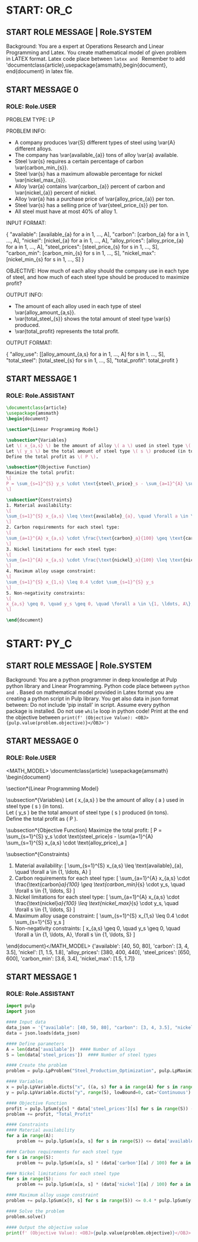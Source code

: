 # START: OR_C 
## START ROLE MESSAGE | Role.SYSTEM 
Background: You are a expert at Operations Research and Linear Programming and Latex. You create mathematical model of given problem in LATEX format. Latex code place between ```latex and ``` Remember to add 'documentclass{article},usepackage{amsmath},begin{document}, end{document} in latex file. 
## START MESSAGE 0 
### ROLE: Role.USER
<DESCRIPTION>
PROBLEM TYPE: LP

PROBLEM INFO:

- A company produces \var{S} different types of steel using \var{A} different alloys.
- The company has \var{available_{a}} tons of alloy \var{a} available.
- Steel \var{s} requires a certain percentage of carbon \var{carbon_min_{s}}.
- Steel \var{s} has a maximum allowable percentage for nickel \var{nickel_max_{s}}.
- Alloy \var{a} contains \var{carbon_{a}} percent of carbon and \var{nickel_{a}} percent of nickel.
- Alloy \var{a} has a purchase price of \var{alloy_price_{a}} per ton.
- Steel \var{s} has a selling price of \var{steel_price_{s}} per ton.
- All steel must have at most 40% of alloy 1.

INPUT FORMAT: 

{
"available": [available_{a} for a in 1, ..., A],
"carbon": [carbon_{a} for a in 1, ..., A],
"nickel": [nickel_{a} for a in 1, ..., A],
"alloy_prices": [alloy_price_{a} for a in 1, ..., A],
"steel_prices": [steel_price_{s} for s in 1, ..., S],
"carbon_min": [carbon_min_{s} for s in 1, ..., S],
"nickel_max": [nickel_min_{s} for s in 1, ..., S]
}

OBJECTIVE: How much of each alloy should the company use in each type of steel, and how much of each steel type should be produced to maximize profit?

OUTPUT INFO:

- The amount of each alloy used in each type of steel \var{alloy_amount_{a,s}}.
- \var{total_steel_{s}} shows the total amount of steel type \var{s} produced.
- \var{total_profit} represents the total profit.

OUTPUT FORMAT:

{
    "alloy_use": [[alloy_amount_{a,s} for a in 1, ..., A] for s in 1, ..., S],
    "total_steel": [total_steel_{s} for s in 1, ..., S],
    "total_profit": total_profit
}
</DESCRIPTION>


## START MESSAGE 1 
### ROLE: Role.ASSISTANT
```latex
\documentclass{article}
\usepackage{amsmath}
\begin{document}

\section*{Linear Programming Model}

\subsection*{Variables}
Let \( x_{a,s} \) be the amount of alloy \( a \) used in steel type \( s \) (in tons).  
Let \( y_s \) be the total amount of steel type \( s \) produced (in tons).  
Define the total profit as \( P \).

\subsection*{Objective Function}
Maximize the total profit:
\[
P = \sum_{s=1}^{S} y_s \cdot \text{steel\_price}_s - \sum_{a=1}^{A} \sum_{s=1}^{S} x_{a,s} \cdot \text{alloy\_price}_a
\]

\subsection*{Constraints}
1. Material availability:
\[
\sum_{s=1}^{S} x_{a,s} \leq \text{available}_{a}, \quad \forall a \in \{1, \ldots, A\}
\]
2. Carbon requirements for each steel type:
\[
\sum_{a=1}^{A} x_{a,s} \cdot \frac{\text{carbon}_a}{100} \geq \text{carbon\_min}_{s} \cdot y_s, \quad \forall s \in \{1, \ldots, S\}
\]
3. Nickel limitations for each steel type:
\[
\sum_{a=1}^{A} x_{a,s} \cdot \frac{\text{nickel}_a}{100} \leq \text{nickel\_max}_{s} \cdot y_s, \quad \forall s \in \{1, \ldots, S\}
\]
4. Maximum alloy usage constraint:
\[
\sum_{s=1}^{S} x_{1,s} \leq 0.4 \cdot \sum_{s=1}^{S} y_s
\]
5. Non-negativity constraints:
\[
x_{a,s} \geq 0, \quad y_s \geq 0, \quad \forall a \in \{1, \ldots, A\}, \forall s \in \{1, \ldots, S\}
\]

\end{document}
```

# START: PY_C 
## START ROLE MESSAGE | Role.SYSTEM 
Background: You are a python programmer in deep knowledge at Pulp python library and Linear Programming. Python code place between ```python and ```. Based on mathematical model provided in Latex format you are creating a python script in Pulp library. You get also data in json format between: <DATA></DATA> Do not include 'pip install' in script. Assume every python package is installed. Do not use `while` loop in python code! Print at the end the objective between <OBJ></OBJ> `print(f' (Objective Value): <OBJ>{pulp.value(problem.objective)}</OBJ>')` 
## START MESSAGE 0 
### ROLE: Role.USER
<MATH_MODEL>
\documentclass{article}
\usepackage{amsmath}
\begin{document}

\section*{Linear Programming Model}

\subsection*{Variables}
Let \( x_{a,s} \) be the amount of alloy \( a \) used in steel type \( s \) (in tons).  
Let \( y_s \) be the total amount of steel type \( s \) produced (in tons).  
Define the total profit as \( P \).

\subsection*{Objective Function}
Maximize the total profit:
\[
P = \sum_{s=1}^{S} y_s \cdot \text{steel\_price}_s - \sum_{a=1}^{A} \sum_{s=1}^{S} x_{a,s} \cdot \text{alloy\_price}_a
\]

\subsection*{Constraints}
1. Material availability:
\[
\sum_{s=1}^{S} x_{a,s} \leq \text{available}_{a}, \quad \forall a \in \{1, \ldots, A\}
\]
2. Carbon requirements for each steel type:
\[
\sum_{a=1}^{A} x_{a,s} \cdot \frac{\text{carbon}_a}{100} \geq \text{carbon\_min}_{s} \cdot y_s, \quad \forall s \in \{1, \ldots, S\}
\]
3. Nickel limitations for each steel type:
\[
\sum_{a=1}^{A} x_{a,s} \cdot \frac{\text{nickel}_a}{100} \leq \text{nickel\_max}_{s} \cdot y_s, \quad \forall s \in \{1, \ldots, S\}
\]
4. Maximum alloy usage constraint:
\[
\sum_{s=1}^{S} x_{1,s} \leq 0.4 \cdot \sum_{s=1}^{S} y_s
\]
5. Non-negativity constraints:
\[
x_{a,s} \geq 0, \quad y_s \geq 0, \quad \forall a \in \{1, \ldots, A\}, \forall s \in \{1, \ldots, S\}
\]

\end{document}</MATH_MODEL>
<DATA>
{'available': [40, 50, 80], 'carbon': [3, 4, 3.5], 'nickel': [1, 1.5, 1.8], 'alloy_prices': [380, 400, 440], 'steel_prices': [650, 600], 'carbon_min': [3.6, 3.4], 'nickel_max': [1.5, 1.7]}</DATA>


## START MESSAGE 1 
### ROLE: Role.ASSISTANT
```python
import pulp
import json

#### Input data
data_json = '{"available": [40, 50, 80], "carbon": [3, 4, 3.5], "nickel": [1, 1.5, 1.8], "alloy_prices": [380, 400, 440], "steel_prices": [650, 600], "carbon_min": [3.6, 3.4], "nickel_max": [1.5, 1.7]}'
data = json.loads(data_json)

#### Define parameters
A = len(data['available'])  #### Number of alloys
S = len(data['steel_prices'])  #### Number of steel types

#### Create the problem
problem = pulp.LpProblem("Steel_Production_Optimization", pulp.LpMaximize)

#### Variables
x = pulp.LpVariable.dicts("x", ((a, s) for a in range(A) for s in range(S)), lowBound=0, cat='Continuous')
y = pulp.LpVariable.dicts("y", range(S), lowBound=0, cat='Continuous')

#### Objective Function
profit = pulp.lpSum(y[s] * data['steel_prices'][s] for s in range(S)) - pulp.lpSum(x[a, s] * data['alloy_prices'][a] for a in range(A) for s in range(S))
problem += profit, "Total_Profit"

#### Constraints
#### Material availability
for a in range(A):
    problem += pulp.lpSum(x[a, s] for s in range(S)) <= data['available'][a], f"Material_Availability_{a}"

#### Carbon requirements for each steel type
for s in range(S):
    problem += pulp.lpSum(x[a, s] * (data['carbon'][a] / 100) for a in range(A)) >= data['carbon_min'][s] * y[s], f"Carbon_Requirement_{s}"

#### Nickel limitations for each steel type
for s in range(S):
    problem += pulp.lpSum(x[a, s] * (data['nickel'][a] / 100) for a in range(A)) <= data['nickel_max'][s] * y[s], f"Nickel_Limitation_{s}"

#### Maximum alloy usage constraint
problem += pulp.lpSum(x[0, s] for s in range(S)) <= 0.4 * pulp.lpSum(y[s] for s in range(S)), "Max_Alloy_Usage"

#### Solve the problem
problem.solve()

#### Output the objective value
print(f' (Objective Value): <OBJ>{pulp.value(problem.objective)}</OBJ>')
```

